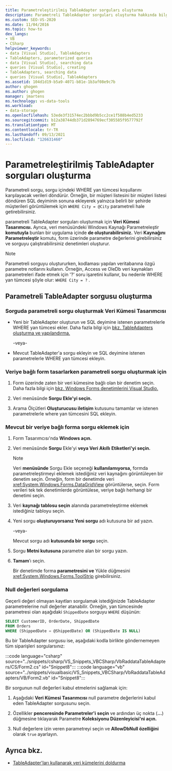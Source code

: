 ```yaml
---
title: Parametreleştirilmiş TableAdapter sorguları oluşturma
description: Parametreli TableAdapter sorguları oluşturma hakkında bilgi. Parametreli sorgu, sorgu içindeki WHERE yan tümcesi koşullarını karşılayacak verileri döndürür.
ms.custom: SEO-VS-2020
ms.date: 11/04/2016
ms.topic: how-to
dev_langs:
- VB
- CSharp
helpviewer_keywords:
- data [Visual Studio], TableAdapters
- TableAdapters, parameterized queries
- data [Visual Studio], searching data
- queries [Visual Studio], creating
- TableAdapters, searching data
- queries [Visual Studio], TableAdapters
ms.assetid: 104d1d19-b5a9-4071-b81e-1b3af08e9c7b
author: ghogen
ms.author: ghogen
manager: jmartens
ms.technology: vs-data-tools
ms.workload:
- data-storage
ms.openlocfilehash: 53ede3f31574ec2bbbd9b5cc2ce1f588b4ed5233
ms.sourcegitcommit: b12a38744db371d2894769ecf305585f9577792f
ms.translationtype: MT
ms.contentlocale: tr-TR
ms.lasthandoff: 09/13/2021
ms.locfileid: "126631460"
---
```

# <a name="create-parameterized-tableadapter-queries"></a>Parametreleştirilmiş TableAdapter sorguları oluşturma

Parametreli sorgu, sorgu içindeki WHERE yan tümcesi koşullarını karşılayacak verileri döndürür. Örneğin, bir müşteri listesini bir müşteri listesi döndüren SQL deyiminin sonuna ekleyerek yalnızca belirli bir şehirde müşterileri görüntülemek için `WHERE City = @City` parametreli hale getirebilirsiniz.

parametreli TableAdapter sorguları oluşturmak için **Veri Kümesi Tasarımcısı.** Ayrıca, veri menüsündeki Windows Kaynağı Parametreleştir **komutuyla** bunları bir uygulama içinde **de oluşturabilirsiniz.** Veri **Kaynağını Parametreleştir** komutu, form üzerinde parametre değerlerini girebilirsiniz ve sorguyu çalıştırabilirsiniz denetimleri oluşturur.

> [!NOTE]
> Parametreli sorguyu oluştururken, kodlaması yapılan veritabanına özgü parametre notlarını kullanın. Örneğin, Access ve OleDb veri kaynakları parametreleri ifade etmek için '?' soru işaretini kullanır, bu nedenle WHERE yan tümcesi şöyle olur: `WHERE City = ?` .

## <a name="create-a-parameterized-tableadapter-query"></a>Parametreli TableAdapter sorgusu oluşturma

### <a name="to-create-a-parameterized-query-in-the-dataset-designer"></a>Sorguda parametreli sorgu oluşturmak Veri Kümesi Tasarımcısı

- Yeni bir TableAdapter oluşturun ve SQL deyimine istenen parametrelerle WHERE yan tümcesi ekler. Daha fazla bilgi için [bkz. TableAdapters oluşturma ve yapılandırma.](../data-tools/create-and-configure-tableadapters.md)

     -veya-

- Mevcut TableAdapter'a sorgu ekleyin ve SQL deyimine istenen parametrelerle WHERE yan tümcesi ekleyin.

### <a name="to-create-a-parameterized-query-while-designing-a-data-bound-form"></a>Veriye bağlı form tasarlarken parametreli sorgu oluşturmak için

1. Form üzerinde zaten bir veri kümesine bağlı olan bir denetim seçin. Daha fazla bilgi için [bkz. Windows Forms denetimlerini Visual Studio.](../data-tools/bind-windows-forms-controls-to-data-in-visual-studio.md)

2. Veri menüsünde **Sorgu** **Ekle'yi seçin.**

3. Arama Ölçütleri **Oluşturucusu iletişim** kutusunu tamamlar ve istenen parametrelerle where yan tümcesini SQL ekleyin.

### <a name="to-add-a-query-to-an-existing-data-bound-form"></a>Mevcut bir veriye bağlı forma sorgu eklemek için

1. Form Tasarımcısı'nda **Windows açın.**

2. Veri menüsünde **Sorgu** Ekle'yi **veya Veri Akıllı** **Etiketleri'yi seçin.**

    > [!NOTE]
    > Veri **menüsünde** Sorgu Ekle seçeneği **kullanılamıyorsa,** formda parametreleştirmeyi eklemek istediğiniz veri kaynağını görüntüleyen bir denetim seçin. Örneğin, form bir denetimde veri <xref:System.Windows.Forms.DataGridView> görüntülerse, seçin. Form verileri tek tek denetimlerde görüntülese, veriye bağlı herhangi bir denetimi seçin.

3. Veri **kaynağı tablosu seçin** alanında parametreleştirme eklemek istediğiniz tabloyu seçin.

4. Yeni sorgu **oluşturuyorsanız Yeni sorgu** adı kutusuna bir ad yazın.

     -veya-

     Mevcut sorgu adı **kutusunda bir sorgu** seçin.

5. Sorgu **Metni kutusuna** parametre alan bir sorgu yazın.

6. **Tamam**’ı seçin.

     Bir denetimde forma **parametresini ve** Yükle düğmesini <xref:System.Windows.Forms.ToolStrip> girebilirsiniz.

### <a name="query-for-null-values"></a>Null değerleri sorgulama

Geçerli değeri olmayan kayıtları sorgulamak istediğinizde TableAdapter parametrelerine null değerler atanabilir. Örneğin, yan tümcesinde parametresi olan aşağıdaki `ShippedDate` sorguyu `WHERE` düşünün:

```sql
SELECT CustomerID, OrderDate, ShippedDate
FROM Orders
WHERE (ShippedDate = @ShippedDate) OR (ShippedDate IS NULL)
```

Bu bir TableAdapter sorgusu ise, aşağıdaki kodla birlikte göndernemeyen tüm siparişleri sorgularsınız:

:::code language="csharp" source="../snippets/csharp/VS_Snippets_VBCSharp/VbRaddataTableAdapters/CS/Form2.cs" id="Snippet8":::
:::code language="vb" source="../snippets/visualbasic/VS_Snippets_VBCSharp/VbRaddataTableAdapters/VB/Form2.vb" id="Snippet8":::

Bir sorgunun null değerleri kabul etmelerini sağlamak için:

1. Aşağıdaki **Veri Kümesi Tasarımcısı** null parametre değerlerini kabul eden TableAdapter sorgusunu seçin.

2. Özellikler **penceresinde Parametreler'i** **seçin** ve ardından üç nokta (**...**) düğmesine tıklayarak Parametre **Koleksiyonu Düzenleyicisi'ni açın.**

3. Null değerlere izin veren parametreyi seçin ve **AllowDbNull özelliğini** olarak `true` ayarlayın.

## <a name="see-also"></a>Ayrıca bkz.

- [TableAdapter'ları kullanarak veri kümelerini doldurma](../data-tools/fill-datasets-by-using-tableadapters.md)
